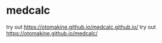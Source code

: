# medcalc
try out <https://otomakine.github.io/medcalc.github.io/>
try out <https://otomakine.github.io/medcalc/>
